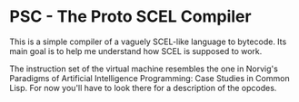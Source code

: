 PSC - The Proto SCEL Compiler
=============================

This is a simple compiler of a vaguely SCEL-like language to bytecode.
Its main goal is to help me understand how SCEL is supposed to work.

The instruction set of the virtual machine resembles the one in
Norvig's Paradigms of Artificial Intelligence Programming: Case
Studies in Common Lisp.  For now you'll have to look there for a
description of the opcodes.